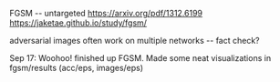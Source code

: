 FGSM -- untargeted
https://arxiv.org/pdf/1312.6199
https://jaketae.github.io/study/fgsm/

adversarial images often work on multiple networks -- fact check?

Sep 17:
Woohoo! finished up FGSM. Made some neat visualizations in fgsm/results (acc/eps, images/eps)
